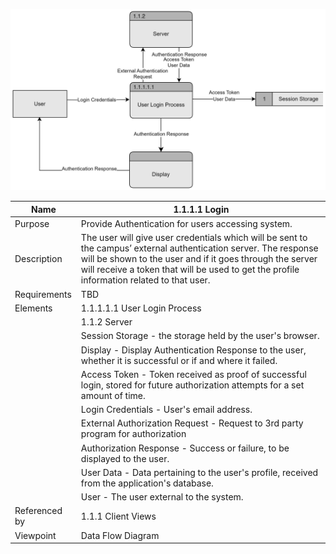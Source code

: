 ![Login DFD](TeamThreeFiles/login%20dfd%20(5).svg)

| Name | 1.1.1.1 Login |
| ----------- | ----------- |
| Purpose | Provide Authentication for users accessing system.  |
| Description | The user will give user credentials which will be sent to the campus’ external authentication server. The response will be shown to the user and if it goes through the server will receive a token that will be used to get the profile information related to that user. |
| Requirements | TBD  |
| Elements | 1.1.1.1.1 User Login Process |
|          | 1.1.2 Server |
|          | Session Storage - the storage held by the user's browser. |
|          | Display - Display Authentication Response to the user, whether it is successful or if and where it failed. |
|          | Access Token - Token received as proof of successful login, stored for future authorization attempts for a set amount of time. |
|          | Login Credentials - User's email address. |
|          | External Authorization Request - Request to 3rd party program for authorization |
|          | Authorization Response - Success or failure, to be displayed to the user. |
|          | User Data - Data pertaining to the user's profile, received from the application's database. |
|          | User - The user external to the system. |
| Referenced by | 1.1.1 Client Views  |
| Viewpoint | Data Flow Diagram |
